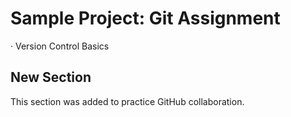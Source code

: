 # Sample Project: Git Assignment

· Version Control Basics
## New Section
This section was added to practice GitHub collaboration.
